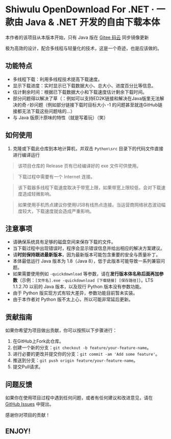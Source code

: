 # Shiwulu OpenDownload For .NET · 一款由 Java & .NET 开发的自由下载本体

本作者的该项目从本版本开始，只有 Java 版在 [Gitee 码云](https://gitee.com/Lavalive/Shiwulu-OpenDownload) 同步镜像更新

极为高效的设计，配合多线程与轻量化的技术，这是一个奇迹，也是应该做的。

## 功能特点

- 多线程下载：利用多线程技术提高下载速度。
- 显示下载进度：实时显示已下载数据大小、总大小、进度百分比等信息。
- 估计剩余时间：根据已下载数据大小和下载速度估计剩余下载时间。
- 部分问题得以解决了草（：例如可以支持ED2K链接和解决在Java版里无法解决的奇♂妙问题（例如部分链接下载时目标大小 -1 的问题甚至就连GitHub链接都无法下载这些问题啥的...）
- 与 Java 版原汁原味的特性（就是写着玩）（笑）

## 如何使用

1. 克隆或下载此仓库到本地计算机，并双击 `Python\src` 目录下的代码文件直接进行编译运行

> 该项目仓库的 Release 页有已经编译好的 exe 文件可供使用。

> 下载过程中需要有一个 Internet 连接。

> 该下载器多线程下载速度取决于带宽上限，如果带宽上限较低，会对下载速度造成轻微影响。

> 如果使用手机热点建议你使用USB有线热点连接。当运营商网络状态波动幅度较大，下载速度就会造成严重影响。

## 注意事项

- 请确保系统具有足够的磁盘空间来保存下载的文件。
- 当下载过程中出现错误时，程序会显示错误信息并给出相应的解决方案建议。
- 请**时刻保持跟进最新版本**，因为最新版本可能包含重要的安全与质量补丁。
- 本体最低运行 Java 版本为 1.8（Java 8），低于此版本可能导致一系列兼容问题。
- 如果需要使用例如 ``-quickdownload`` 等参数，请在**发行版本体名称后面再加参数**（示例：``[文件名].exe -quickdownload [下载链接] [保存路径]``）。LTS 1.1.2.70 以前的 Java 版本，以及现行 Python 版本没有参数功能。
- 由于 Python 版实现方式有较大差异，参数功能目前暂未实装。
- 由于本作者对 Python 版不太上心，所以可能非常延后更新。

## 贡献指南

如果你希望为项目做出贡献，你可以按照以下步骤进行：

1. 在GitHub上Fork此仓库。
2. 创建一个新的分支：`git checkout -b feature/your-feature-name`。
3. 进行必要的更改并提交你的分支：`git commit -am 'Add some feature'`。
4. 推送到分支：`git push origin feature/your-feature-name`。
5. 提交Pull请求。

## 问题反馈

如果你在使用项目过程中遇到任何问题，或者有任何建议和改进意见，请在 [GitHub Issues](https://github.com/Lavaver/Shiwulu-OpenDownload/issues) 中提出。

感谢你对项目的贡献！

## ENJOY!
